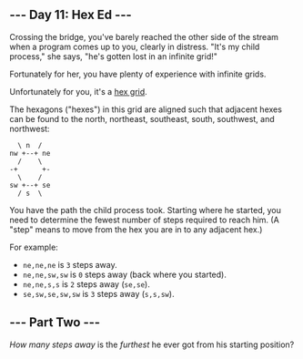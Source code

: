 <article class="day-desc"><h2>--- Day 11: Hex Ed ---</h2><p>Crossing the bridge, you've barely reached the other side of the stream when a program comes up to you, clearly in distress.  "It's my child process," she says, "he's gotten lost in an infinite grid!"</p>
<p>Fortunately for her, you have plenty of experience with infinite grids.</p>
<p>Unfortunately for you, it's a <a href="https://en.wikipedia.org/wiki/Hexagonal_tiling">hex grid</a>.</p>
<p>The hexagons ("hexes") in <span title="Raindrops on roses and whiskers on kittens.">this grid</span> are aligned such that adjacent hexes can be found to the north, northeast, southeast, south, southwest, and northwest:</p>
<pre><code>  \ n  /
nw +--+ ne
  /    \
-+      +-
  \    /
sw +--+ se
  / s  \
</code></pre>
<p>You have the path the child process took. Starting where he started, you need to determine the fewest number of steps required to reach him. (A "step" means to move from the hex you are in to any adjacent hex.)</p>
<p>For example:</p>
<ul>
<li><code>ne,ne,ne</code> is <code>3</code> steps away.</li>
<li><code>ne,ne,sw,sw</code> is <code>0</code> steps away (back where you started).</li>
<li><code>ne,ne,s,s</code> is <code>2</code> steps away (<code>se,se</code>).</li>
<li><code>se,sw,se,sw,sw</code> is <code>3</code> steps away (<code>s,s,sw</code>).</li>
</ul>
</article>
<article class="day-desc"><h2 id="part2">--- Part Two ---</h2><p><em>How many steps away</em> is the <em>furthest</em> he ever got from his starting position?</p>
</article>
